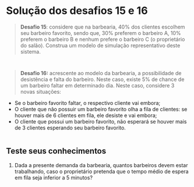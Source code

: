 # Solução dos desafios 15 e 16

>**Desafio 15**: considere que na barbearia, 40% dos clientes escolhem seu barbeiro favorito, sendo que, 30% preferem o barbeiro A, 10% preferem o barbeiro B e nenhum prefere o barbeiro C (o proprietário do salão). Construa um modelo de simulação representativo deste sistema.

```python



```

> **Desafio 16:** acrescente ao modelo da barbearia, a possibilidade de desistência e falta do barbeiro. Neste caso, existe 5% de chance de um barbeiro faltar em determinado dia. Neste caso, considere 3 novas situações:
* Se o barbeiro favorito faltar, o respectivo cliente vai embora;
* O cliente que não possuir um barbeiro favorito olha a fila de clientes: se houver mais de 6 clientes em fila, ele desiste e vai embora;
* O cliente que possui um barbeiro favorito, não esperará se houver mais de 3 clientes esperando seu barbeiro favorito.

```python

```
## Teste seus conhecimentos

1. Dada a presente demanda da barbearia, quantos barbeiros devem estar trabalhando, caso o proprietário pretenda que o tempo médio de espera em fila seja inferior a 5 minutos?

